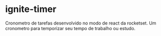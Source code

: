 # ignite-timer
 Cronometro de tarefas desenvolvido no modo de react da rocketset. Um cronometro para temporizar seu tempo de trabalho ou estudo.
